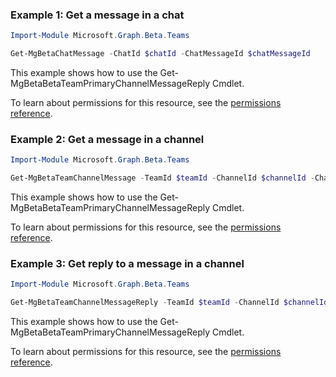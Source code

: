 ### Example 1: Get a message in a chat

```powershellImport-Module Microsoft.Graph.Beta.Teams

Get-MgBetaChatMessage -ChatId $chatId -ChatMessageId $chatMessageId
```
This example shows how to use the Get-MgBetaBetaTeamPrimaryChannelMessageReply Cmdlet.
To learn about permissions for this resource, see the [permissions reference](/graph/permissions-reference).

### Example 2: Get a message in a channel

```powershellImport-Module Microsoft.Graph.Beta.Teams

Get-MgBetaTeamChannelMessage -TeamId $teamId -ChannelId $channelId -ChatMessageId $chatMessageId
```
This example shows how to use the Get-MgBetaBetaTeamPrimaryChannelMessageReply Cmdlet.
To learn about permissions for this resource, see the [permissions reference](/graph/permissions-reference).

### Example 3: Get reply to a message in a channel

```powershellImport-Module Microsoft.Graph.Beta.Teams

Get-MgBetaTeamChannelMessageReply -TeamId $teamId -ChannelId $channelId -ChatMessageId $chatMessageId -ChatMessageId1 $chatMessageId1
```
This example shows how to use the Get-MgBetaBetaTeamPrimaryChannelMessageReply Cmdlet.
To learn about permissions for this resource, see the [permissions reference](/graph/permissions-reference).

